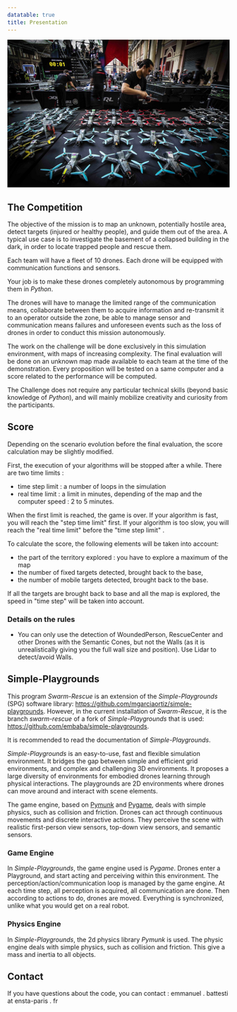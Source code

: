 ```yaml
---
datatable: true
title: Presentation
---
```

![image-course](/assets/images/courses-de-drones.jpg)

## The Competition

The objective of the mission is to map an unknown, potentially hostile area, detect targets (injured or healthy people), and guide them out of the area. A typical use case is to investigate the basement of a collapsed building in the dark, in order to locate trapped people and rescue them.

Each team will have a fleet of 10 drones. Each drone will be equipped with communication functions and sensors.

Your job is to make these drones completely autonomous by programming them in *Python*.

The drones will have to manage the limited range of the communication means, collaborate between them to acquire information and re-transmit it to an operator outside the zone, be able to manage sensor and communication means failures and unforeseen events such as the loss of drones in order to conduct this mission autonomously.

The work on the challenge will be done exclusively in this simulation environment, with maps of increasing complexity. The final evaluation will be done on an unknown map made available to each team at the time of the demonstration. Every proposition will be tested on a same computer and a score related to the performance will be computed.

The Challenge does not require any particular technical skills (beyond basic knowledge of *Python*), and will mainly mobilize creativity and curiosity from the participants.

## Score

Depending on the scenario evolution before the final evaluation, the score calculation may be slightly modified.

First, the execution of your algorithms will be stopped after a while. There are two time limits :
- time step limit : a number of loops in the simulation
- real time limit : a limit in minutes, depending of the map and the computer speed : 2 to 5 minutes.

When the first limit is reached, the game is over. If your algorithm is fast, you will reach the "step time limit" first. If your algorithm is too slow, you will reach the "real time limit" before the "time step limit" .

To calculate the score, the following elements will be taken into account:
- the part of the territory explored : you have to explore a maximum of the map
- the number of fixed targets detected, brought back to the base,
- the number of mobile targets detected, brought back to the base.

If all the targets are brought back to base and all the map is explored, the speed in "time step" will be taken into account.

### Details on the rules

- You can only use the detection of WoundedPerson, RescueCenter and other Drones with the Semantic Cones, but not the Walls (as it is unrealistically giving you the full wall size and position). Use Lidar to detect/avoid Walls.

## Simple-Playgrounds

This program *Swarm-Rescue* is an extension of the *Simple-Playgrounds* (SPG) software library: https://github.com/mgarciaortiz/simple-playgrounds. However, in the current installation of *Swarm-Rescue*, it is the branch *swarm-rescue* of a fork of *Simple-Playgrounds* that is used: https://github.com/embaba/simple-playgrounds.

It is recommended to read the documentation of *Simple-Playgrounds*.

*Simple-Playgrounds* is an easy-to-use, fast and flexible simulation environment. It bridges the gap between simple and efficient grid environments, and complex and challenging 3D environments. It proposes a large diversity of environments for embodied drones learning through physical interactions. The playgrounds are 2D environments where drones can move around and interact with scene elements.

The game engine, based on [Pymunk](http://www.pymunk.org) and [Pygame](https://www.pygame.org), deals with simple physics, such as collision and friction. Drones can act through continuous movements and discrete interactive actions. They perceive the scene with realistic first-person view sensors, top-down view sensors, and semantic sensors.

### Game Engine

In *Simple-Playgrounds*, the game engine used is *Pygame*. Drones enter a Playground, and start acting and perceiving within this environment. The perception/action/communication loop is managed by the game engine. At each time step, all perception is acquired, all communication are done. Then according to actions to do, drones are moved. Everything is synchronized, unlike what you would get on a real robot.

### Physics Engine

In *Simple-Playgrounds*, the 2d physics library *Pymunk* is used. The physic engine deals with simple physics, such as collision and friction. This give a mass and inertia to all objects.



## Contact

If you have questions about the code, you can contact :
emmanuel . battesti at ensta-paris . fr
